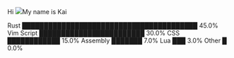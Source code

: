 Hi ![](https://user-images.githubusercontent.com/18350557/176309783-0785949b-9127-417c-8b55-ab5a4333674e.gif)My name is Kai

<!--
![Alt text](./Hello_world.gif)

Hi ![](https://user-images.githubusercontent.com/18350557/176309783-0785949b-9127-417c-8b55-ab5a4333674e.gif)My name is Kai
===========================================================================================================================

I mainly use rust for my projects. I also do a bit of lua, and python.

*   🚀  I'm currently working on [Personal Project](http://github.com/V1337Q/karat)
*   ☛  I've created a repository for you to start learning rust.
  By providing an example for each concept. (It's currently only available in Bahasa Indonesia, but I'll make sure to provide you with the en version once i covered all of the concept/subjects.)





  ### Skills 
<p align="left">
<a href="https://www.rust-lang.org/" target="_blank" rel="noreferrer"><img src="https://raw.githubusercontent.com/danielcranney/readme-generator/main/public/icons/skills/rust-colored.svg" width="36" height="36" alt="Rust" /></a><a href="https://www.gnu.org/software/bash/" target="_blank" rel="noreferrer"><img src="https://raw.githubusercontent.com/danielcranney/readme-generator/main/public/icons/skills/gnubash.svg" width="36" height="36" alt="GNU Bash" /></a><a href="https://neovim.io/" target="_blank" rel="noreferrer"><img src="https://raw.githubusercontent.com/danielcranney/readme-generator/main/public/icons/skills/neovim.svg" width="36" height="36" alt="Neovim" /></a><a href="https://www.linux.org" target="_blank" rel="noreferrer"><img src="https://raw.githubusercontent.com/danielcranney/readme-generator/main/public/icons/skills/linux-colored.svg" width="36" height="36" alt="Linux" /></a>



<!--![Alt text](./3D_contri2.png)-->

<!--
![Top Langs](https://github-readme-stats.vercel.app/api/top-langs/?username=V1337Q&size_weight=0.5&count_weight=0.5)
-->

<!--
![](./profile-3d-contrib/profile-green-animate.svg)

<p align="right">
  <img
    src="https://komarev.com/ghpvc/?username=V1337Q&style=flat-square&abbreviated=true"
    alt="V1337Q"
  />
</p>
-->

Rust         ████████████████████████████████████████ 45.0%
Vim Script   ████████████████████████ 30.0%
CSS          ████████████ 15.0%
Assembly     ███████ 7.0%
Lua          ███ 3.0%
Other        █ 0.0%




